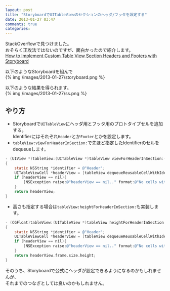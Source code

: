 ```yaml
---
layout: post
title: "StoryboardでUITableViewのセクションのヘッダ/フッタを設定する"
date: 2013-01-27 03:47
comments: true
categories: 
---
```


StackOverflowで見つけました。  
おそらく正攻法ではないのですが、面白かったので紹介します。  
[How to Implement Custom Table View Section Headers and Footers with Storyboard](http://stackoverflow.com/a/11396643)


以下のようなStoryboardを組んで  
{% img /images/2013-01-27/storyboard.png %}

以下のような結果を得られます。  
{% img /images/2013-01-27/ss.png %}

## やり方

- Storyboardで`UITableView`にヘッダ用とフッタ用のプロトタイプセルを追加する。  
  Identifierにはそれぞれ`Header`とか`Footer`とかを設定します。
- `tableView:viewForHeaderInSection:`で先ほど指定したIdentifierのセルをdequeueします。
```objectivec
- (UIView *)tableView:(UITableView *)tableView viewForHeaderInSection:(NSInteger)section
{
    static NSString *identifier = @"Header";
    UITableViewCell *headerView = [tableView dequeueReusableCellWithIdentifier:identifier];
    if (headerView == nil){
        [NSException raise:@"headerView == nil.." format:@"No cells with matching CellIdentifier loaded from your storyboard"];
    }
    return headerView;
}
```

- 高さも指定する場合は`tableView:heightForHeaderInSection:`も実装します。
```objectivec
- (CGFloat)tableView:(UITableView *)tableView heightForHeaderInSection:(NSInteger)section
{
    static NSString *identifier = @"Header";
    UITableViewCell *headerView = [tableView dequeueReusableCellWithIdentifier:identifier];
    if (headerView == nil){
        [NSException raise:@"headerView == nil.." format:@"No cells with matching CellIdentifier loaded from your storyboard"];
    }
    return headerView.frame.size.height;
}
```

そのうち、Storyboardで公式にヘッダが設定できるようになるのかもしれませんが、  
それまでのつなぎとしては良いのかもしれません。

